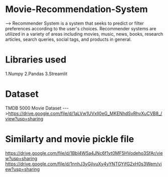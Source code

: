 # Movie-Recommendation-System
--> Recommender System is a system that seeks to predict or filter preferences according to the user's choices. Recommender systems are utilized in a variety of areas including movies, music, news, books, research articles, search queries, social tags, and products in general.

# Libraries used
1.Numpy
2.Pandas
3.Streamlit

# Dataset
TMDB 5000 Movie Dataset --->https://drive.google.com/file/d/1aLVw1UVxll0eG_MKENhdSvRhvXuCVB8_/view?usp=sharing

# Similarty and movie pickle file
https://drive.google.com/file/d/1Bbl4W5a4JNc6f1yt0MF5HVodeho3SfAr/view?usp=sharing
https://drive.google.com/file/d/1nnhJ3yGjlvuXy4yYNTGYjfG2xH0s3Wem/view?usp=sharing
